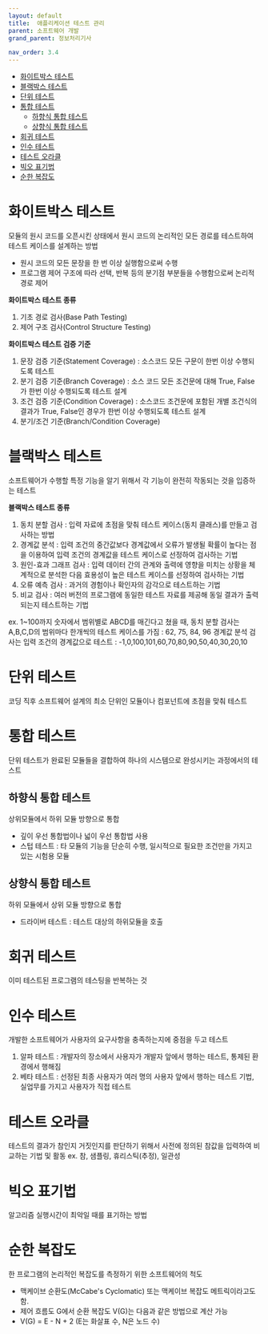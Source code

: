 ```yaml
---
layout: default
title:  애플리케이션 테스트 관리
parent: 소프트웨어 개발
grand_parent: 정보처리기사

nav_order: 3.4
---
```


- [화이트박스 테스트](#화이트박스-테스트)
- [블랙박스 테스트](#블랙박스-테스트)
- [단위 테스트](#단위-테스트)
- [통합 테스트](#통합-테스트)
  - [하향식 통합 테스트](#하향식-통합-테스트)
  - [상향식 통합 테스트](#상향식-통합-테스트)
- [회귀 테스트](#회귀-테스트)
- [인수 테스트](#인수-테스트)
- [테스트 오라클](#테스트-오라클)
- [빅오 표기법](#빅오-표기법)
- [순한 복잡도](#순한-복잡도)

# 화이트박스 테스트
모듈의 원시 코드를 오픈시킨 상태에서 원시 코드의 논리적인 모든 경로를 테스트하여 테스트 케이스를 설계하는 방법

- 원시 코드의 모든 문장을 한 번 이상 실행함으로써 수행
- 프로그램 제어 구조에 따라 선택, 반복 등의 분기점 부분들을 수행함으로써 논리적 경로 제어

**화이트박스 테스트 종류**
1. 기초 경로 검사(Base Path Testing)
2. 제어 구조 검사(Control Structure Testing)

**화이트박스 테스트 검증 기준**
1. 문장 검증 기준(Statement Coverage) : 소스코드 모든 구문이 한번 이상 수행되도록 테스트
2. 분기 검증 기준(Branch Coverage) : 소스 코드 모든 조건문에 대해 True, False가 한번 이상 수행되도록 테스트 설계
3. 조건 검증 기준(Condition Coverage) : 소스코드 조건문에 포함된 개별 조건식의 결과가 True, False인 경우가 한번 이상 수행되도록 테스트 설계
4. 분기/조건 기준(Branch/Condition Coverage)

# 블랙박스 테스트
소프트웨어가 수행할 특정 기능을 알기 위해서 각 기능이 완전히 작동되는 것을 입증하는 테스트

**블랙박스 테스트 종류**
1. 동치 분할 검사 : 입력 자료에 초점을 맞춰 테스트 케이스(동치 클래스)를 만들고 검사하는 방법
2. 경계값 분석 : 입력 조건의 중간값보다 경계값에서 오류가 발생될 확률이 높다는 점을 이용하여 입력 조건의 경계값을 테스트 케이스로 선정하여 검사하는 기법
3. 원인-효과 그래프 검사 : 입력 데이터 간의 관계와 출력에 영향을 미치는 상황을 체계적으로 분석한 다음 효용성이 높은 테스트 케이스를 선정하여 검사하는 기법
4. 오류 예측 검사 : 과거의 경험이나 확인자의 감각으로 테스트하는 기법
5. 비교 검사 : 여러 버전의 프로그램에 동일한 테스트 자료를 제공해 동일 결과가 출력되는지 테스트하는 기법

ex. 1~100까지 숫자에서 범위별로 ABCD를 매긴다고 쳤을 때,
동치 분할 검사는 A,B,C,D의 범위마다 한개씩의 테스트 케이스를 가짐 : 62, 75, 84, 96
경계값 분석 검사는 입력 조건의 경계값으로 테스트 : -1,0,100,101,60,70,80,90,50,40,30,20,10

# 단위 테스트
코딩 직후 소프트웨어 설계의 최소 단위인 모듈이나 컴포넌트에 초점을 맞춰 테스트

# 통합 테스트
단위 테스트가 완료된 모듈들을 결합하여 하나의 시스템으로 완성시키는 과정에서의 테스트

## 하향식 통합 테스트
상위모듈에서 하위 모듈 방향으로 통합
- 깊이 우선 통합법이나 넓이 우선 통합법 사용
- 스텁 테스트 : 타 모듈의 기능을 단순히 수행, 일시적으로 필요한 조건만을 가지고 있는 시험용 모듈

## 상향식 통합 테스트
하위 모듈에서 상위 모듈 방향으로 통합
- 드라이버 테스트 : 테스트 대상의 하위모듈을 호출

# 회귀 테스트
이미 테스트된 프로그램의 테스팅을 반복하는 것

# 인수 테스트
개발한 소프트웨어가 사용자의 요구사항을 충족하는지에 중점을 두고 테스트

1. 알파 테스트 : 개발자의 장소에서 사용자가 개발자 앞에서 행하는 테스트, 통제된 환경에서 행해짐
2. 베타 테스트 : 선정된 최종 사용자가 여러 명의 사용자 앞에서 행하는 테스트 기법, 실업무를 가지고 사용자가 직접 테스트

# 테스트 오라클
테스트의 결과가 참인지 거짓인지를 판단하기 위해서 사전에 정의된 참값을 입력하여 비교하는 기법 및 활동
ex. 참, 샘플링, 휴리스틱(추정), 일관성

# 빅오 표기법
알고리즘 실행시간이 최악일 때를 표기하는 방법

# 순한 복잡도
한 프로그램의 논리적인 복잡도를 측정하기 위한 소프트웨어의 척도
- 맥케이브 순환도(McCabe's Cyclomatic) 또는 맥케이브 복잡도 메트릭이라고도 함.
- 제어 흐름도 G에서 순환 복잡도 V(G)는 다음과 같은 방법으로 계산 가능
- V(G) = E - N + 2 (E는 화살표 수, N은 노드 수)